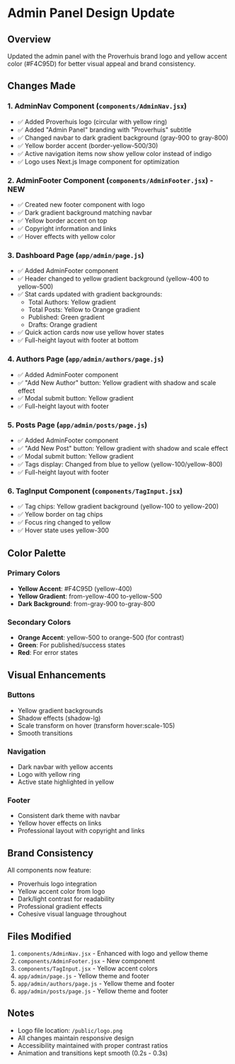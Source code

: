 # Admin Panel Design Update

## Overview
Updated the admin panel with the Proverhuis brand logo and yellow accent color (#F4C95D) for better visual appeal and brand consistency.

## Changes Made

### 1. **AdminNav Component** (`components/AdminNav.jsx`)
- ✅ Added Proverhuis logo (circular with yellow ring)
- ✅ Added "Admin Panel" branding with "Proverhuis" subtitle
- ✅ Changed navbar to dark gradient background (gray-900 to gray-800)
- ✅ Yellow border accent (border-yellow-500/30)
- ✅ Active navigation items now show yellow color instead of indigo
- ✅ Logo uses Next.js Image component for optimization

### 2. **AdminFooter Component** (`components/AdminFooter.jsx`) - NEW
- ✅ Created new footer component with logo
- ✅ Dark gradient background matching navbar
- ✅ Yellow border accent on top
- ✅ Copyright information and links
- ✅ Hover effects with yellow color

### 3. **Dashboard Page** (`app/admin/page.js`)
- ✅ Added AdminFooter component
- ✅ Header changed to yellow gradient background (yellow-400 to yellow-500)
- ✅ Stat cards updated with gradient backgrounds:
  - Total Authors: Yellow gradient
  - Total Posts: Yellow to Orange gradient
  - Published: Green gradient
  - Drafts: Orange gradient
- ✅ Quick action cards now use yellow hover states
- ✅ Full-height layout with footer at bottom

### 4. **Authors Page** (`app/admin/authors/page.js`)
- ✅ Added AdminFooter component
- ✅ "Add New Author" button: Yellow gradient with shadow and scale effect
- ✅ Modal submit button: Yellow gradient
- ✅ Full-height layout with footer

### 5. **Posts Page** (`app/admin/posts/page.js`)
- ✅ Added AdminFooter component
- ✅ "Add New Post" button: Yellow gradient with shadow and scale effect
- ✅ Modal submit button: Yellow gradient
- ✅ Tags display: Changed from blue to yellow (yellow-100/yellow-800)
- ✅ Full-height layout with footer

### 6. **TagInput Component** (`components/TagInput.jsx`)
- ✅ Tag chips: Yellow gradient background (yellow-100 to yellow-200)
- ✅ Yellow border on tag chips
- ✅ Focus ring changed to yellow
- ✅ Hover state uses yellow-300

## Color Palette

### Primary Colors
- **Yellow Accent**: #F4C95D (yellow-400)
- **Yellow Gradient**: from-yellow-400 to-yellow-500
- **Dark Background**: from-gray-900 to-gray-800

### Secondary Colors
- **Orange Accent**: yellow-500 to orange-500 (for contrast)
- **Green**: For published/success states
- **Red**: For error states

## Visual Enhancements

### Buttons
- Yellow gradient backgrounds
- Shadow effects (shadow-lg)
- Scale transform on hover (transform hover:scale-105)
- Smooth transitions

### Navigation
- Dark navbar with yellow accents
- Logo with yellow ring
- Active state highlighted in yellow

### Footer
- Consistent dark theme with navbar
- Yellow hover effects on links
- Professional layout with copyright and links

## Brand Consistency
All components now feature:
- Proverhuis logo integration
- Yellow accent color from logo
- Dark/light contrast for readability
- Professional gradient effects
- Cohesive visual language throughout

## Files Modified
1. `components/AdminNav.jsx` - Enhanced with logo and yellow theme
2. `components/AdminFooter.jsx` - New component
3. `components/TagInput.jsx` - Yellow accent colors
4. `app/admin/page.js` - Yellow theme and footer
5. `app/admin/authors/page.js` - Yellow theme and footer
6. `app/admin/posts/page.js` - Yellow theme and footer

## Notes
- Logo file location: `/public/logo.png`
- All changes maintain responsive design
- Accessibility maintained with proper contrast ratios
- Animation and transitions kept smooth (0.2s - 0.3s)
